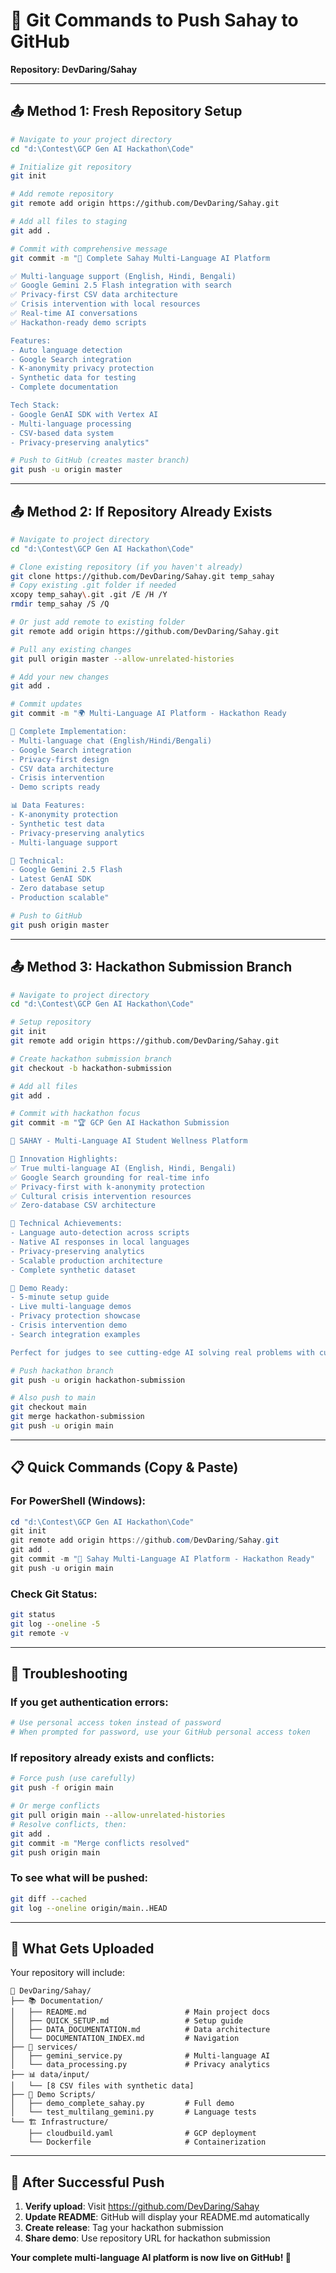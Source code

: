 # 🚀 Git Commands to Push Sahay to GitHub

**Repository: DevDaring/Sahay**

---

## 📤 **Method 1: Fresh Repository Setup**

```bash
# Navigate to your project directory
cd "d:\Contest\GCP Gen AI Hackathon\Code"

# Initialize git repository
git init

# Add remote repository
git remote add origin https://github.com/DevDaring/Sahay.git

# Add all files to staging
git add .

# Commit with comprehensive message
git commit -m "🚀 Complete Sahay Multi-Language AI Platform

✅ Multi-language support (English, Hindi, Bengali)
✅ Google Gemini 2.5 Flash integration with search
✅ Privacy-first CSV data architecture  
✅ Crisis intervention with local resources
✅ Real-time AI conversations
✅ Hackathon-ready demo scripts

Features:
- Auto language detection
- Google Search integration
- K-anonymity privacy protection
- Synthetic data for testing
- Complete documentation

Tech Stack:
- Google GenAI SDK with Vertex AI
- Multi-language processing
- CSV-based data system
- Privacy-preserving analytics"

# Push to GitHub (creates master branch)
git push -u origin master
```

---

## 📤 **Method 2: If Repository Already Exists**

```bash
# Navigate to project directory
cd "d:\Contest\GCP Gen AI Hackathon\Code"

# Clone existing repository (if you haven't already)
git clone https://github.com/DevDaring/Sahay.git temp_sahay
# Copy existing .git folder if needed
xcopy temp_sahay\.git .git /E /H /Y
rmdir temp_sahay /S /Q

# Or just add remote to existing folder
git remote add origin https://github.com/DevDaring/Sahay.git

# Pull any existing changes
git pull origin master --allow-unrelated-histories

# Add your new changes
git add .

# Commit updates
git commit -m "🌍 Multi-Language AI Platform - Hackathon Ready

🎯 Complete Implementation:
- Multi-language chat (English/Hindi/Bengali) 
- Google Search integration
- Privacy-first design
- CSV data architecture
- Crisis intervention
- Demo scripts ready

📊 Data Features:
- K-anonymity protection
- Synthetic test data
- Privacy-preserving analytics
- Multi-language support

🔧 Technical:
- Google Gemini 2.5 Flash
- Latest GenAI SDK
- Zero database setup
- Production scalable"

# Push to GitHub
git push origin master
```

---

## 📤 **Method 3: Hackathon Submission Branch**

```bash
# Navigate to project directory
cd "d:\Contest\GCP Gen AI Hackathon\Code"

# Setup repository
git init
git remote add origin https://github.com/DevDaring/Sahay.git

# Create hackathon submission branch
git checkout -b hackathon-submission

# Add all files
git add .

# Commit with hackathon focus
git commit -m "🏆 GCP Gen AI Hackathon Submission

🌟 SAHAY - Multi-Language AI Student Wellness Platform

🎯 Innovation Highlights:
✅ True multi-language AI (English, Hindi, Bengali)
✅ Google Search grounding for real-time info
✅ Privacy-first with k-anonymity protection
✅ Cultural crisis intervention resources
✅ Zero-database CSV architecture

🚀 Technical Achievements:
- Language auto-detection across scripts
- Native AI responses in local languages
- Privacy-preserving analytics
- Scalable production architecture
- Complete synthetic dataset

📱 Demo Ready:
- 5-minute setup guide
- Live multi-language demos
- Privacy protection showcase
- Crisis intervention demo
- Search integration examples

Perfect for judges to see cutting-edge AI solving real problems with cultural sensitivity and privacy protection!"

# Push hackathon branch
git push -u origin hackathon-submission

# Also push to main
git checkout main
git merge hackathon-submission
git push -u origin main
```

---

## 📋 **Quick Commands (Copy & Paste)**

### **For PowerShell (Windows):**
```powershell
cd "d:\Contest\GCP Gen AI Hackathon\Code"
git init
git remote add origin https://github.com/DevDaring/Sahay.git
git add .
git commit -m "🚀 Sahay Multi-Language AI Platform - Hackathon Ready"
git push -u origin main
```

### **Check Git Status:**
```bash
git status
git log --oneline -5
git remote -v
```

---

## 🔧 **Troubleshooting**

### **If you get authentication errors:**
```bash
# Use personal access token instead of password
# When prompted for password, use your GitHub personal access token
```

### **If repository already exists and conflicts:**
```bash
# Force push (use carefully)
git push -f origin main

# Or merge conflicts
git pull origin main --allow-unrelated-histories
# Resolve conflicts, then:
git add .
git commit -m "Merge conflicts resolved"
git push origin main
```

### **To see what will be pushed:**
```bash
git diff --cached
git log --oneline origin/main..HEAD
```

---

## 📁 **What Gets Uploaded**

Your repository will include:
```
📂 DevDaring/Sahay/
├── 📚 Documentation/
│   ├── README.md                      # Main project docs
│   ├── QUICK_SETUP.md                 # Setup guide  
│   ├── DATA_DOCUMENTATION.md          # Data architecture
│   └── DOCUMENTATION_INDEX.md         # Navigation
├── 🔧 services/
│   ├── gemini_service.py              # Multi-language AI
│   └── data_processing.py             # Privacy analytics
├── 📊 data/input/
│   └── [8 CSV files with synthetic data]
├── 🎯 Demo Scripts/
│   ├── demo_complete_sahay.py         # Full demo
│   └── test_multilang_gemini.py       # Language tests
└── 🏗️ Infrastructure/
    ├── cloudbuild.yaml                # GCP deployment
    └── Dockerfile                     # Containerization
```

---

## 🎉 **After Successful Push**

1. **Verify upload**: Visit https://github.com/DevDaring/Sahay
2. **Update README**: GitHub will display your README.md automatically
3. **Create release**: Tag your hackathon submission
4. **Share demo**: Use repository URL for hackathon submission

**Your complete multi-language AI platform is now live on GitHub! 🌟**
